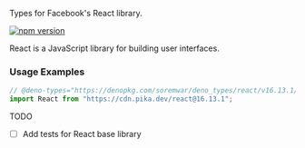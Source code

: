 Types for Facebook's React library.

[![npm version](https://img.shields.io/npm/v/react.svg?style=flat)](https://www.npmjs.com/package/react)

React is a JavaScript library for building user interfaces.

### Usage Examples

```typescript
// @deno-types="https://denopkg.com/soremwar/deno_types/react/v16.13.1/react.d.ts"
import React from "https://cdn.pika.dev/react@16.13.1";
```

TODO

- [ ] Add tests for React base library
